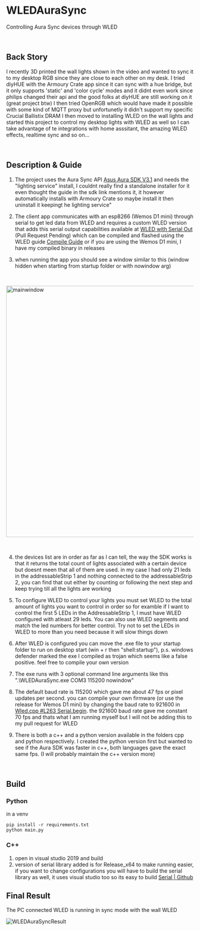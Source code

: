 # WLEDAuraSync
Controlling Aura Sync devices through WLED

&nbsp;

## Back Story

I recently 3D printed the wall lights shown in the video and wanted to sync it to my desktop RGB since they are close to each other on my desk.
I tried diyHUE with the Armoury Crate app since it can sync with a hue bridge, but it only supports 'static' and 'color cycle' modes and it didnt even work since philips changed their api and the good folks at diyHUE are still working on it (great project btw)
I then tried OpenRGB which would have made it possible with some kind of MQTT proxy but unfortunetly it didn't support my specific Crucial Ballistix DRAM
I then moved to installing WLED on the wall lights and started this project to control my desktop lights with WLED as well so I can take advantage of te integrations with home asssitant, the amazing WLED effects, realtime sync and so on...

&nbsp;

## Description & Guide
1. The project uses the Aura Sync API [Asus Aura SDK V3.1](https://www.asus.com/microsite/aurareadydevportal/index.html)
and needs the "lighting service" install, I couldnt really find a standalone installer for it even thought the guide in the sdk link mentions it, it however automatically installs with Armoury Crate so maybe install it then uninstall it keepingt he lighting service"

2. The client app communicates with an esp8266 (Wemos D1 mini) through serial to get led data from WLED and requires a custom WLED version that adds this serial output capabilities available at [WLED with Serial Out](https://github.com/ShadyNawara/WLED) (Pull Request Pending)
which can be compiled and flashed using the WLED guide [Compile Guide](https://github.com/Aircoookie/WLED/wiki/Compiling-WLED) or if you are using the Wemos D1 mini, I have my compiled binary in releases

3. when running the app you should see a window similar to this (window hidden when starting from startup folder or with nowindow arg)

&nbsp;

<img width="675" alt="mainwindow" src="https://user-images.githubusercontent.com/981568/132116570-ef91a008-8963-4d43-8d87-9d9a19757111.png">

&nbsp;

4. the devices list are in order as far as I can tell, the way the SDK works is that it returns the total count of lights associated with a certain device but doesnt meen that all of them are used. in my case I had only 21 leds in the addressableStrip 1 and nothing connected to the addressableStrip 2, you can find that out either by counting or following the next step and keep trying till all the lights are working

5. To configure WLED to control your lights you must set WLED to the total amount of lights you want to control in order so for examble if I want to control the first 5 LEDs in the AddressableStrip 1, I must have WLED configured with atleast 29 leds. You can also use WLED segments and match the led numbers for better control. Try not to set the LEDs in WLED to more than you need because it will slow things down

6. After WLED is configured you can move the .exe file to your startup folder to run on desktop start (win + r then "shell:startup"), p.s. windows defender marked the exe I compiled as trojan which seems like a false positive. feel free to compile your own version

7. The exe runs with 3 optional command line arguments like this ".\WLEDAuraSync.exe COM3 115200 nowindow"

8. The default baud rate is 115200 which gave me about 47 fps or pixel updates per second. you can compile your own firmware (or use the release for Wemos D1 mini) by changing the baud rate to 921600 in [Wled.cpp #L263 Serial.begin](https://github.com/Aircoookie/WLED/blob/1d4487b6cd7c9a69bbce45c14ae1fb1c622e1d0e/wled00/wled.cpp#L263). the 921600 baud rate gave me constant 70 fps and thats what I am running myself but I will not be adding this to my pull request for WLED

9. There is both a c++ and a python version available in the folders cpp and python respectively. I created the python version first but wanted to see if the Aura SDK was faster in c++, both languages gave the exact same fps. (I will probably maintain the c++ version more)

&nbsp;

## Build
### Python
in a venv
```
pip install -r requirements.txt
python main.py
```

### C++
1. open in visual studio 2019 and build
2. version of serial library added is for Release_x64 to make running easier, if you want to change configurations you will have to build the serial library as well, it uses visual studio too so its easy to build [Serial | Github](https://github.com/wjwwood/serial)

## Final Result

The PC connected WLED is running in sync mode with the wall WLED
&nbsp;

![WLEDAuraSyncResult](https://user-images.githubusercontent.com/981568/132117298-40fce832-cdf8-4fef-a29a-9a799adc6b50.gif)


